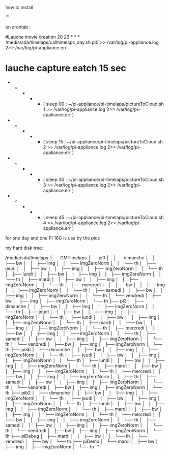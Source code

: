 

how to install 

'''


on crontab :

#Lauche movie creation
20 23 * * * /media/sda/timelaps/calltimelaps_day.sh pi0  >> /var/log/pi-appliance.log 2>> /var/log/pi-appliance.err



# lauche capture eatch 15 sec
* * * * * ( sleep 00 ; ~/pi-appliance/pi-timelaps/pictureToCloud.sh 1 >> /var/log/pi-appliance.log 2>> /var/log/pi-appliance.err )
* * * * * ( sleep 15 ; ~/pi-appliance/pi-timelaps/pictureToCloud.sh 2 >> /var/log/pi-appliance.log 2>> /var/log/pi-appliance.err )
* * * * * ( sleep 30 ; ~/pi-appliance/pi-timelaps/pictureToCloud.sh 3 >> /var/log/pi-appliance.log 2>> /var/log/pi-appliance.err )
* * * * * ( sleep 45 ; ~/pi-appliance/pi-timelaps/pictureToCloud.sh 4 >> /var/log/pi-appliance.log 2>> /var/log/pi-appliance.err )


for one day and one PI 16G is use by the pics

my hard disk tree:


/media/sda/timelaps
├── GMTimelaps
├── pi0
│   ├── dimanche
│   │   ├── bw
│   │   ├── img
│   │   ├── imgZeroNorm
│   │   └── th
│   ├── jeudi
│   │   ├── bw
│   │   ├── img
│   │   ├── imgZeroNorm
│   │   └── th
│   ├── lundi
│   │   ├── bw
│   │   ├── img
│   │   ├── imgZeroNorm
│   │   └── th
│   ├── mardi
│   │   ├── bw
│   │   ├── img
│   │   ├── imgZeroNorm
│   │   └── th
│   ├── mercredi
│   │   ├── bw
│   │   ├── img
│   │   ├── imgZeroNorm
│   │   └── th
│   ├── samedi
│   │   ├── bw
│   │   ├── img
│   │   ├── imgZeroNorm
│   │   └── th
│   └── vendredi
│       ├── bw
│       ├── img
│       ├── imgZeroNorm
│       └── th
├── pi3
│   ├── dimanche
│   │   ├── bw
│   │   ├── img
│   │   ├── imgZeroNorm
│   │   └── th
│   ├── jeudi
│   │   ├── bw
│   │   ├── img
│   │   ├── imgZeroNorm
│   │   └── th
│   ├── lundi
│   │   ├── bw
│   │   ├── img
│   │   ├── imgZeroNorm
│   │   └── th
│   ├── mardi
│   │   ├── bw
│   │   ├── img
│   │   ├── imgZeroNorm
│   │   └── th
│   ├── mercredi
│   │   ├── bw
│   │   ├── img
│   │   ├── imgZeroNorm
│   │   └── th
│   ├── samedi
│   │   ├── bw
│   │   ├── img
│   │   ├── imgZeroNorm
│   │   └── th
│   └── vendredi
│       ├── bw
│       ├── img
│       ├── imgZeroNorm
│       └── th
├── pi3b
│   ├── dimanche
│   │   ├── bw
│   │   ├── img
│   │   ├── imgZeroNorm
│   │   └── th
│   ├── jeudi
│   │   ├── bw
│   │   ├── img
│   │   ├── imgZeroNorm
│   │   └── th
│   ├── lundi
│   │   ├── bw
│   │   ├── img
│   │   ├── imgZeroNorm
│   │   └── th
│   ├── mardi
│   │   ├── bw
│   │   ├── img
│   │   ├── imgZeroNorm
│   │   └── th
│   ├── mercredi
│   │   ├── bw
│   │   ├── img
│   │   ├── imgZeroNorm
│   │   └── th
│   ├── samedi
│   │   ├── bw
│   │   ├── img
│   │   ├── imgZeroNorm
│   │   └── th
│   └── vendredi
│       ├── bw
│       ├── img
│       ├── imgZeroNorm
│       └── th
├── pib2
│   ├── dimanche
│   │   ├── bw
│   │   ├── img
│   │   ├── imgZeroNorm
│   │   └── th
│   ├── jeudi
│   │   ├── bw
│   │   ├── img
│   │   ├── imgZeroNorm
│   │   └── th
│   ├── lundi
│   │   ├── bw
│   │   ├── img
│   │   ├── imgZeroNorm
│   │   └── th
│   ├── mardi
│   │   ├── bw
│   │   ├── img
│   │   ├── imgZeroNorm
│   │   └── th
│   ├── mercredi
│   │   ├── bw
│   │   ├── img
│   │   ├── imgZeroNorm
│   │   └── th
│   ├── samedi
│   │   ├── bw
│   │   ├── img
│   │   ├── imgZeroNorm
│   │   └── th
│   └── vendredi
│       ├── bw
│       ├── img
│       ├── imgZeroNorm
│       └── th
├── piDebug
│   ├── mardi
│   │   ├── bw
│   │   └── th
│   └── vendredi
│       ├── bw
│       └── th
├── piDemo
│   └── mardi
│       ├── bw
│       ├── img
│       ├── imgZeroNorm
│       └── th
'''
